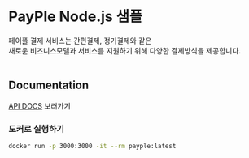 # PayPle Node.js 샘플

페이플 결제 서비스는 간편결제, 정기결제와 같은 <br>
새로운 비즈니스모델과 서비스를 지원하기 위해 다양한 결제방식을 제공합니다.
<br><br>
## Documentation

[API DOCS](https://docs.payple.kr/) 보러가기

### 도커로 실행하기

```sh
docker run -p 3000:3000 -it --rm payple:latest
```
